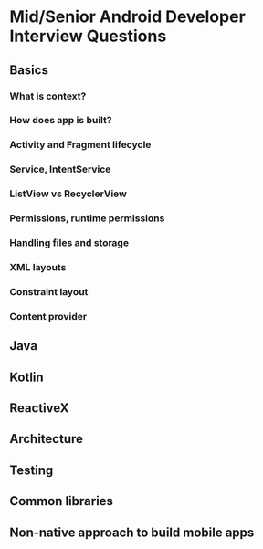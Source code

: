 # Mid/Senior Android Developer Interview Questions

## Basics

### What is context?

### How does app is built?

### Activity and Fragment lifecycle

### Service, IntentService

### ListView vs RecyclerView

### Permissions, runtime permissions

### Handling files and storage

### XML layouts

### Constraint layout

### Content provider

## Java

## Kotlin

## ReactiveX

## Architecture

## Testing

## Common libraries

## Non-native approach to build mobile apps